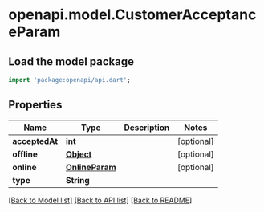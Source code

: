 # openapi.model.CustomerAcceptanceParam

## Load the model package
```dart
import 'package:openapi/api.dart';
```

## Properties
Name | Type | Description | Notes
------------ | ------------- | ------------- | -------------
**acceptedAt** | **int** |  | [optional] 
**offline** | [**Object**](.md) |  | [optional] 
**online** | [**OnlineParam**](OnlineParam.md) |  | [optional] 
**type** | **String** |  | 

[[Back to Model list]](../README.md#documentation-for-models) [[Back to API list]](../README.md#documentation-for-api-endpoints) [[Back to README]](../README.md)


